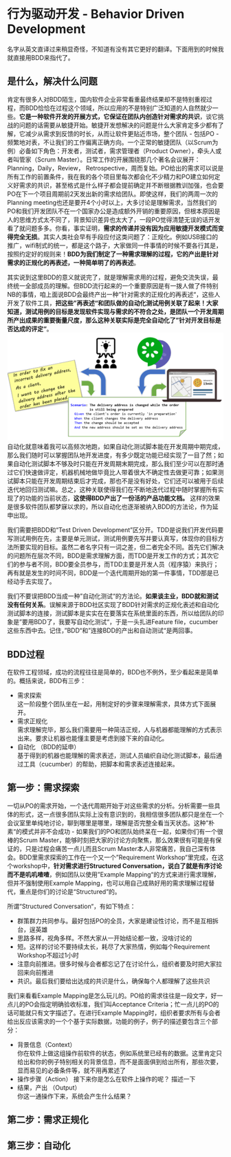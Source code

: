 # 行为驱动开发 - Behavior Driven Development  

名字从英文直译过来稍显奇怪，不知道有没有其它更好的翻译。下面用到的时候我就直接用BDD来指代了。

## 是什么，解决什么问题

肯定有很多人对BDD陌生，国内软件企业非常看重最终结果却不是特别重视过程，而BDD恰恰在过程这个领域，所以应用的不是特别广泛知道的人自然就少一些。**它是一种软件开发的开展方式，它保证在团队内创造针对需求的共识**，谈它挑战的问题的话需要从敏捷开始。敏捷开发想解决的问题是什么大家肯定多少都有了解，它减少从需求到反馈的时长，从而让软件更贴近市场，整个团队 - 包括PO - 频繁地对表，不让我们的工作偏离正确方向。一个正常的敏捷团队（以Scrum为例）必备如下角色：开发者，测试者，需求管理者（Product Owner），牵头人或者叫管家（Scrum Master）。日常工作的开展围绕那几个著名会议展开：Planning，Daily，Review， Retrospective，周而复始。PO给出的需求可以说是所有工作的前置条件，我在我的各个项目里每次都会化不少精力和PO建立如何定义好需求的共识，甚至格式是什么样子都会提前确定并不断根据教训加强，也会要PO在下一个项目周期前2天发出新的需求给团队。即使这样，我们的两周一次的Planning meeting也还是要开4个小时以上，大多讨论是理解需求，当然我们的PO和我们开发团队不在一个国家办公是造成额外开销的重要原因，但根本原因是人的思维方式太不同了，背景知识差异也太大了，一段PO觉得清楚无误的话开发看了就问题多多。你看，事实证明，**需求的传递并没有因为应用敏捷开发模式而变得完全无损**。其实人类社会早有手段应付这类问题了：正规化。例如USB接口的推广，wifi制式的统一，都是这个路子，大家做同一件事情的时候不要各行其是，按照约定好的规则来！**BDD为我们制定了一种需求理解的过程，它的产出是针对需求的正规化的再表述，一种简单明了的再表述**。

其实说到这里BDD的意义就说完了，就是理解需求用的过程，避免交流失误，最终统一全部成员的理解。但BDD流行起来的一个重要原因是有一拨人做了件特别NB的事情，咱上面说BDD会最终产出一种”针对需求的正规化的再表述“，这些人开发了软件工具，**把这些”再表述“和团队做的自动化测试用例关联了起来！**大家知道，测试用例的目标是发现软件实现与需求的不符合之处，是团队一个开发周期所产出成果的重要衡量尺度，那么**这种关联实际是完全自动化了”针对开发目标是否达成的评定“**。  
![bdd1](images/bdd1.PNG)  
自动化就意味着我可以高频次地跑，如果自动化测试脚本能在开发周期中期完成，那么我们随时可以掌握团队地开发进度，有多少既定功能已经实现了一目了然；如果自动化测试脚本不够及时只能在开发周期末期完成，那么我们至少可以在那时通过它们快速做评定，机器机械地做毕竟比人带着很大不确定性去做更可靠；如果测试脚本只能在开发周期结束后才完成，那也不是没有好处，它们还可以被用于后续迭代地回归测试嘛。总之，这种关联使得我们在不断地迭代过程中随时掌握所有实现了的功能的当前状态，**这使得BDD产出了一份活的产品功能文档。** 这样的效果是很多软件团队都梦寐以求的，所以自动化也逐渐被纳入BDD的方法论，作为延申出现。

我们需要把BDD和“Test Driven Development”区分开。TDD是说我们开发代码要写测试用例在先，主要是单元测试，测试用例要先写并要认真写，体现你的目标方法所要实现的目标。虽然二者名字只有一词之差，但二者完全不同。首先它们解决的问题所在层次不同，BDD是需求理解方面，而TDD是开发工作的方式；其次它们的参与者不同，BDD要全员参与，而TDD主要是开发人员（程序猿）来执行；再有就是发生的时间不同，BDD是一个迭代周期开始的第一件事情，TDD那是已经动手去实现了。

我们不要误把BDD当成一种”自动化测试“的方法论。**如果谈主业，BDD就和测试没有任何关系**。误解来源于BDD社区实现了BDD针对需求的正规化表述和自动化测试脚本的连接，测试脚本是实实在在要落实在系统里面的东西，所以给团队的印象是”要用BDD了，我要写自动化测试“，于是一头扎进Feature file，cucumber这些东西中去。记住，”BDD“和”连接BDD的产出和自动测试“是两回事。

## BDD过程

在软件工程领域，成功的流程往往是简单的，BDD也不例外，至少看起来是简单的。概括来说，BDD有三步：
+ 需求探索  
这一阶段整个团队坐在一起，用制定好的步骤来理解需求，具体方式下面展开。
+ 需求正规化  
需求理解完毕，那么我们需要用一种简洁正规，人与机器都能理解的方式表示出来。要求让机器也能懂主要是考虑到接下来的自动化。  
+ 自动化 （BDD的延申）  
基于得到的机器也能理解的需求表述，测试人员编织自动化测试脚本，最后通过工具（cucumber）的帮助，把脚本和需求表述连接起来。

## 第一步：需求探索

一切从PO的需求开始，一个迭代周期开始于对这些需求的分析。分析需要一些具体的形式，这一点很多团队实际上没有意识到的，我相信很多团队都只是坐在一个会议室里单纯地讨论，聊到哪里是哪里，理解是否完整全看当天状态。这种”朴素“的模式并非不会成功 - 如果我们的PO和团队始终呆在一起，如果你们有一个很棒的Scrum Master，能够时刻把大家的讨论方向聚焦，那么效果很有可能是有保证的，只是过程会痛苦一点儿而且Scrum Master本人非常痛苦，我自己深有体会。BDD里需求探索的工作在一个又一个”Requirement Workshop“里完成，在这个workshop中，**针对需求进行Structured Conversation，说白了就是有序讨论而不是叽叽喳喳**，例如团队以使用”Example Mapping“的方式来进行需求理解，但并不强制使用Example Mapping，也可以用自己成熟好用的需求理解过程替代，重点是你们的讨论是“Structured”的。

所谓“Structured Conversation“，有如下特点：
+ 群策群力共同参与。最好包括PO的全员，大家是建设性讨论，而不是互相拆台，逞英雄
+ 思路多样，视角多样。不然大家从一开始结论都一致，没啥讨论的
+ 短。这样的讨论不要持续太长，耗尽了大家热情，例如每个Requirement Workshop不超过1小时
+ 注意向前推进。很多时候与会者都忘记了在讨论什么，组织者要及时把大家拉回来向前推进
+ 共识。最后我们要给出达成的共识是什么，确保每个人都理解了这些共识

我们来看看Example Mapping是怎么玩儿的。PO给的需求往往是一段文字，好一点儿的PO会指定明确验收标准，我们叫Acceptance Criteria；忙一点儿的PO的话可能就只有文字描述了。在进行Example Mapping时，组织者要求所有与会者给出反应该需求的一个个基于实际数据，功能的例子，例子的描述要包含三个部分：  
+ 背景信息（Context）  
你在软件上做这组操作前软件的状态，例如系统里已经有的数据。这里肯定只给出和你的例子特别相关的背景信息，而不是面面俱到给出所有，那些次要，显而易见的必备条件等，就不用再累述了  
+ 操作步骤（Action）
接下来你是怎么在软件上操作的呢？ 描述一下  
+ 结果，产出 （Output）  
你这一通操作下来，系统会产生什么结果？  


## 第二步：需求正规化
## 第三步：自动化